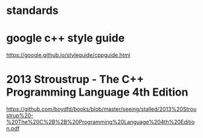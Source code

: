 # standards
# google c++ style guide
https://google.github.io/styleguide/cppguide.html
# 2013 Stroustrup - The C++ Programming Language 4th Edition
https://github.com/boydfd/books/blob/master/seeing/stalled/2013%20Stroustrup%20-%20The%20C%2B%2B%20Programming%20Language%204th%20Edition.pdf
